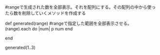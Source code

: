 
#rangeで生成された数を全部表示。それを配列にする。その配列の中から使ったら数を削除していくメソッドを作成する

def generated(range)
  #rangeで指定した範囲を全部表示させる。
  (range).each do |num|
    p num
  end

end

generated(1..3)
